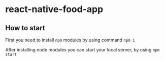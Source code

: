 # react-native-food-app

## How to start

First you need to install `npm` modules by using command `npm i`

After installing node modules you can start your local server, by using `npm start`
